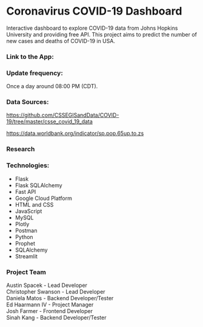 
# Coronavirus COVID-19 Dashboard

Interactive dashboard to explore COVID-19 data from Johns Hopkins University and providing free API.
This project aims to predict the number of new cases and deaths of COVID-19 in USA.

### Link to the App:

### Update frequency:
Once a day around 08:00 PM (CDT).

### Data Sources:
https://github.com/CSSEGISandData/COVID-19/tree/master/csse_covid_19_data

https://data.worldbank.org/indicator/sp.pop.65up.to.zs

### Research



### Technologies:
* Flask
* Flask SQLAlchemy
* Fast API
* Google Cloud Platform
* HTML and CSS
* JavaScript
* MySQL
* Plotly
* Postman
* Python 
* Prophet
* SQLAlchemy
* Streamlit 

### Project Team

Austin Spacek - Lead Developer <br />
Christopher Swanson - Lead Developer <br />
Daniela Matos - Backend Developer/Tester <br />
Ed Haarmann IV - Project Manager <br />
Josh Farmer - Frontend Developer <br />
Sinah Kang - Backend Developer/Tester
